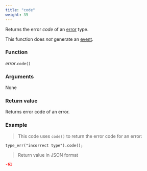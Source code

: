 ```yaml
---
title: "code"
weight: 35
---
```


Returns the error *code* of an [error](..) type.

This function does *not* generate an [event](../../../overview/events).

### Function

*error*.`code()`

### Arguments

None

### Return value

Returns error code of an error.

### Example

> This code uses `code()` to return the error code for an error:

```thingsdb,json_response
type_err("incorrect type").code();
```

> Return value in JSON format

```json
-61
```

